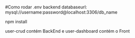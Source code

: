 #Como rodar
.env backend databaseurl: mysql://username:password@localhost:3306/db_name

npm install

user-crud contém BackEnd e user-dashboard contém o Front